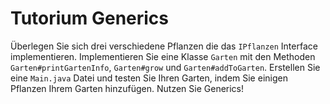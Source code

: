 # Tutorium Generics

Überlegen Sie sich drei verschiedene Pflanzen die das `IPflanzen` Interface 
implementieren. Implementieren Sie eine Klasse `Garten` mit den Methoden 
`Garten#printGartenInfo`, `Garten#grow` und `Garten#addToGarten`. Erstellen Sie eine `Main.java` 
Datei und testen Sie Ihren Garten, indem Sie einigen Pflanzen Ihrem Garten hinzufügen. Nutzen Sie Generics!
